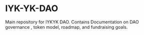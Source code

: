 # IYK-YK-DAO
Main repository for IYKYK DAO. Contains Documentation on DAO governance , token model, roadmap, and fundraising goals. 
